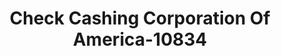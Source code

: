 ---
f_zip-code: 53130
f_state-code: WI
title: Check Cashing Corporation Of America-10834
f_phone: 414-427-9661
f_city-only: Hales Corners
f_address: 5120 S 108Th Street Hales Corners
f_location-unique-id: '10834'
slug: check-cashing-corporation-of-america-10834
updated-on: '2024-05-30T13:46:58.046Z'
created-on: '2024-05-30T13:36:59.803Z'
published-on: '2024-05-30T13:54:32.469Z'
f_city-state: cms/city/hales-corners-wi.md
f_company: cms/company/check-cashing-corporation-of-america.md
f_state: cms/state/wisconsin.md
layout: '[payday-loan].html'
tags: payday-loan
---